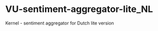 VU-sentiment-aggregator-lite_NL
===============================

Kernel - sentiment aggregator for Dutch lite version